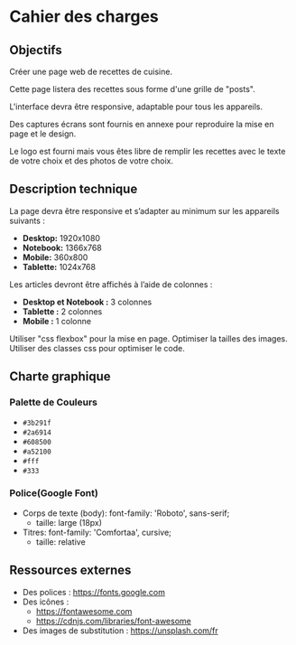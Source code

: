 # Cahier des charges

## Objectifs

Créer une page web de recettes de cuisine.

Cette page listera des recettes sous forme d'une grille de "posts".

L'interface devra être responsive, adaptable pour tous les appareils.

Des captures écrans sont fournis en annexe pour reproduire la mise en page et le design.

Le logo est fourni mais vous êtes libre de remplir les recettes avec le texte de votre choix et des photos de votre choix.

## Description technique

La page devra être responsive et s’adapter au minimum sur les appareils suivants :

- **Desktop:** 1920x1080
- **Notebook:** 1366x768
- **Mobile:** 360x800
- **Tablette:** 1024x768
​

Les articles devront être affichés à l’aide de colonnes :

- **Desktop et Notebook :** 3 colonnes
- **Tablette :** 2 colonnes
- **Mobile :** 1 colonne

Utiliser "css flexbox" pour la mise en page.
Optimiser la tailles des images.
Utiliser des classes css pour optimiser le code.

## Charte graphique

### Palette de Couleurs

- `#3b291f`
- `#2a6914`
- `#608500`
- `#a52100`
- `#fff`
- `#333`

### Police(Google Font)

- Corps de texte (body): font-family: 'Roboto', sans-serif;
  - taille: large (18px)
- Titres: font-family: 'Comfortaa', cursive;
  - taille: relative
​
## Ressources externes

- Des polices : https://fonts.google.com
- Des icônes : 
  - https://fontawesome.com
  - https://cdnjs.com/libraries/font-awesome
- Des images de substitution : https://unsplash.com/fr


